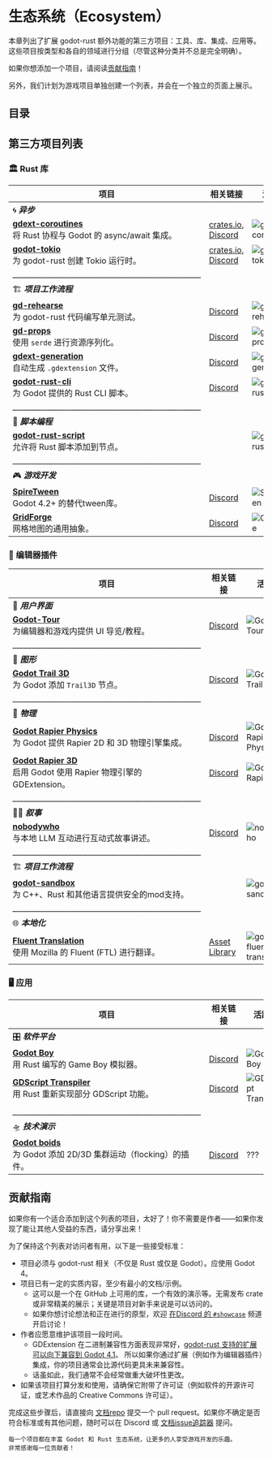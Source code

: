 <!--
  ~ Copyright (c) godot-rust; Bromeon and contributors.
  ~ This Source Code Form is subject to the terms of the Mozilla Public
  ~ License, v. 2.0. If a copy of the MPL was not distributed with this
  ~ file, You can obtain one at https://mozilla.org/MPL/2.0/.
-->

# 生态系统（Ecosystem）

本章列出了扩展 godot-rust 额外功能的第三方项目：工具、库、集成、应用等。
这些项目按类型和各自的领域进行分组（尽管这种分类并不总是完全明确）。

如果你想添加一个项目，请阅读[贡献指南](#贡献指南)！

另外，我们计划为游戏项目单独创建一个列表，并会在一个独立的页面上展示。


## 目录

<!-- toc -->

## 第三方项目列表


### 🏛️ Rust 库

| 项目                                                                        | 相关链接                                                            | 活跃度                                      |
|--------------------------------------------------------------------------------|--------------------------------------------------------------------------|-----------------------------------------------|
| 🌀 _**异步**_                                                                 |                                                                          |                                               |
| **[gdext-coroutines]**<br/>将 Rust 协程与 Godot 的 async/await 集成。 | [crates.io][gdext-coroutines-crate], [Discord][gdext-coroutines-discord] | ![gdext-coroutines][gdext-coroutines-badge]   |
| **[godot-tokio]**<br/>为 godot-rust 创建 Tokio 运行时。          | [crates.io][godot-tokio-crate], [Discord][godot-tokio-discord]           | ![godot-tokio][godot-tokio-badge]             |
| ___________________________________________________                            |                                                                          |                                               |
| 🏗️ _**项目工作流程**_                                                     |                                                                          |                                               |
| **[gd-rehearse]**<br/>为 godot-rust 代码编写单元测试。                      | [Discord][gd-rehearse-discord]                                           | ![gd-rehearse][gd-rehearse-badge]             |
| **[gd-props]**<br/>使用 `serde` 进行资源序列化。                       | [Discord][gd-props-discord]                                              | ![gd-props][gd-props-badge]                   |
| **[gdext-generation]**<br/>自动生成 `.gdextension` 文件。              | [Discord][gdext-generation-discord]                                      | ![gdext-generation][gdext-generation-badge]   |
| **[godot-rust-cli]**<br/>为 Godot 提供的 Rust CLI 脚本。                    | [Discord][godot-rust-cli-discord]                                        | ![godot-rust-cli][godot-rust-cli-badge]   |
| ___________________________________________________                            |                                                                          |                                               |
| 📜 _**脚本编程**_                                                             |                                                                          |                                               |
| **[godot-rust-script]**<br/>允许将 Rust 脚本添加到节点。         |                                                                          | ![godot-rust-script][godot-rust-script-badge] |
| ___________________________________________________                            |                                                                          |                                               |
| 🎮 _**游戏开发**_                                                      |                                                                          |                                               |
| **[SpireTween]**<br/>Godot 4.2+ 的替代tween库。                   | [Discord][spire-tween-discord]                                           | ![SpireTween][spire-tween-badge]              |
| **[GridForge]**<br/>网格地图的通用抽象。                         | [Discord][gridforge-discord]                                             | ![GridForge][gridforge-badge]                 |

[gdext-coroutines]: https://github.com/Houtamelo/gdext_coroutines
[gdext-coroutines-crate]: https://crates.io/crates/gdext_coroutines
[gdext-coroutines-discord]: https://discord.com/channels/723850269347283004/1255555232390451293/125555523
[gdext-coroutines-badge]: https://img.shields.io/github/last-commit/Houtamelo/gdext_coroutines

[godot-tokio]: https://github.com/2-3-5-41/godot_tokio
[godot-tokio-discord]: https://discord.com/channels/723850269347283004/1312490414762364928/1312490414762364928
[godot-tokio-crate]: https://crates.io/crates/godot_tokio
[godot-tokio-badge]: https://img.shields.io/github/last-commit/2-3-5-41/godot_tokio

[gd-rehearse]: https://github.com/StatisMike/gd-rehearse
[gd-rehearse-discord]: https://discord.com/channels/723850269347283004/1179891414474178661/1179891414474178661
[gd-rehearse-badge]: https://img.shields.io/github/last-commit/StatisMike/gd-rehearse

[gd-props]: https://github.com/StatisMike/gd-props
[gd-props-discord]: https://discord.com/channels/723850269347283004/1166451642145701989/1166451642145701989
[gd-props-badge]: https://img.shields.io/github/last-commit/StatisMike/gd-props

[gdext-generation]: https://github.com/sylbeth/gdext-generation
[gdext-generation-discord]: https://discord.com/channels/723850269347283004/1316664276819247124
[gdext-generation-badge]: https://img.shields.io/github/last-commit/sylbeth/gdext-generation

[godot-rust-cli]: https://github.com/TheColorRed/godot-rust
[godot-rust-cli-badge]: https://img.shields.io/github/last-commit/TheColorRed/godot-rust
[godot-rust-cli-discord]: https://discord.com/channels/723850269347283004/1325220721340977253

[godot-rust-script]: https://github.com/titannano/godot-rust-script
[godot-rust-script-badge]: https://img.shields.io/github/last-commit/titannano/godot-rust-script

[SpireTween]: https://github.com/Houtamelo/spire_tween
[spire-tween-discord]: https://discord.com/channels/723850269347283004/1257474308939452477/1257474308939452477
[spire-tween-badge]: https://img.shields.io/github/last-commit/Houtamelo/spire_tween

[GridForge]: https://github.com/StatisMike/grid-forge
[gridforge-discord]: https://discord.com/channels/723850269347283004/1238991002799444049/1238991002799444049
[gridforge-badge]: https://img.shields.io/github/last-commit/StatisMike/grid-forge


### 🧩 编辑器插件

| 项目                                                                       | 相关链接                           | 活跃度                                            |
|-------------------------------------------------------------------------------|-----------------------------------------|-----------------------------------------------------|
| 📐 _**用户界面**_                                                       |                                         |                                                     |
| **[Godot-Tour]**<br/>为编辑器和游戏内提供 UI 导览/教程。               | [Discord][godot-tour-discord]           | ![Godot-Tour][godot-tour-badge]                     |
| ___________________________________________________                           |                                         |                                                     |
| 🎨 _**图形**_                                                             |                                         |                                                     |
| **[Godot Trail 3D]**<br/>为 Godot 添加 `Trail3D` 节点。                      | [Discord][godot-trail-3d-discord]       | ![Godot Trail 3D][godot-trail-3d-badge]             |
| ___________________________________________________                           |                                         |                                                     |
| 🧲 _**物理**_                                                              |                                         |                                                     |
| **[Godot Rapier Physics]**<br/>为 Godot 提供 Rapier 2D 和 3D 物理引擎集成。    | [Discord][godot-rapier-physics-discord] | ![Godot Rapier Physics][godot-rapier-physics-badge] |
| **[Godot Rapier 3D]**<br/>启用 Godot 使用 Rapier 物理引擎的 GDExtension。 | [Discord][godot-rapier-3d-discord]      | ![Godot Rapier 3D][godot-rapier-3d-badge]           |
| ___________________________________________________                           |                                         |                                                     |
| 🧙‍♂️ _**叙事**_                                                      |                                         |                                                     |
 | **[nobodywho]**<br/>与本地 LLM 互动进行互动式故事讲述。    | [Discord][nobodywho-discord]            | ![nobodywho][nobodywho-badge]                       |
| ___________________________________________________                           |                                         |                                                     |
| 🏗️ _**项目工作流程**_                                                    |                                         |                                                     |
| **[godot-sandbox]**<br/>为 C++、Rust 和其他语言提供安全的mod支持。      |                                         | ![godot-sandbox][godot-sandbox-badge]               |
| ___________________________________________________                           |                                         |                                                     |
| 🌐 _**本地化**_                                                        |                                         |                                                     |
| **[Fluent Translation]**<br/>使用 Mozilla 的 Fluent (FTL) 进行翻译。       | [Asset Library][godot-fluent-translation-assetlib] | ![godot-fluent-translation][godot-fluent-translation-badge] |

[Godot-Tour]: https://github.com/Decapitated/Godot-Tour
[godot-tour-discord]: https://discord.com/channels/723850269347283004/1272688558070698037/1272688558070698037
[godot-tour-badge]: https://img.shields.io/github/last-commit/Decapitated/Godot-Tour

[Godot Trail 3D]: https://github.com/SomeRanDev/Godot-Trail3D
[godot-trail-3d-discord]: https://discord.com/channels/723850269347283004/1246199893043974247/1246199893043974247
[godot-trail-3d-badge]: https://img.shields.io/github/last-commit/SomeRanDev/Godot-Trail3D

[Godot Rapier 3D]: https://github.com/deltasiege/godot-rapier-3d
[godot-rapier-3d-discord]: https://discord.com/channels/723850269347283004/1238758369767198741/1238758369767198741
[godot-rapier-3d-badge]: https://img.shields.io/github/last-commit/deltasiege/godot-rapier-3d

[Godot Rapier Physics]: https://github.com/appsinacup/godot-rapier-physics
[godot-rapier-physics-discord]: https://discord.com/channels/723850269347283004/1233345975255433266/1233345975255433266
[godot-rapier-physics-badge]: https://img.shields.io/github/last-commit/appsinacup/godot-rapier-physics

[nobodywho]: https://github.com/nobodywho-ooo/nobodywho
[nobodywho-discord]: https://discord.com/channels/723850269347283004/1309111775991693332/1309111775991693332
[nobodywho-badge]: https://img.shields.io/github/last-commit/nobodywho-ooo/nobodywho

[godot-sandbox]: https://github.com/libriscv/godot-sandbox
[godot-sandbox-badge]: https://img.shields.io/github/last-commit/libriscv/godot-sandbox

[Fluent Translation]: https://github.com/RedMser/godot-fluent-translation
[godot-fluent-translation-assetlib]: https://godotengine.org/asset-library/asset/2937
[godot-fluent-translation-badge]: https://img.shields.io/github/last-commit/RedMser/godot-fluent-translation


### 🖥️ 应用

| 项目                                                                 | 相关链接                          | 活跃度                                          |
|-------------------------------------------------------------------------|----------------------------------------|---------------------------------------------------|
| 🎛️ _**软件平台**_                                            |                                        |                                                   |
| **[Godot Boy]**<br/>用 Rust 编写的 Game Boy 模拟器。       | [Discord][godot-boy-discord]           | ![Godot Boy][godot-boy-badge]                     |
| **[GDScript Transpiler]**<br/>用 Rust 重新实现部分 GDScript 功能。   | [Discord][gdscript-transpiler-discord] | ![GDScript Transpiler][gdscript-transpiler-badge] |
| ___________________________________________________                     |                                        |                                                   |
| 🛸 _**技术演示**_                                                     |                                        |                                                   |
| **[Godot boids]**<br/>为 Godot 添加 2D/3D 集群运动（flocking）的插件。 | [Discord][godot-boids-discord]         | ???                                               |

[Godot Boy]: https://gitlab.com/greenfox/godot-boy
[godot-boy-discord]: https://discord.com/channels/723850269347283004/1230789480290586624/1230789480290586624
[godot-boy-badge]: https://img.shields.io/gitlab/last-commit/greenfox/godot-boy

[GDScript Transpiler]: https://gitlab.com/the-SSD/gdscript-transpiler
[gdscript-transpiler-badge]: https://img.shields.io/gitlab/last-commit/the-SSD/gdscript-transpiler
[gdscript-transpiler-discord]: https://discord.com/channels/723850269347283004/1237464552384499833/1237464552384499833

[Godot boids]: https://git.gaze.systems/dusk/godot_boids
[godot-boids-discord]: https://discord.com/channels/723850269347283004/1279645654439821393/1279645654439821393


## 贡献指南

如果你有一个适合添加到这个列表的项目，太好了！你不需要是作者——如果你发现了能让其他人受益的东西，请分享出来！

为了保持这个列表对访问者有用，以下是一些接受标准：

- 项目必须与 godot-rust 相关（不仅是 Rust 或仅是 Godot）。应使用 Godot 4。
- 项目已有一定的实质内容，至少有最小的文档/示例。
  - 这可以是一个在 GitHub 上可用的库，一个有效的演示等。无需发布 crate 或非常精美的展示；关键是项目对新手来说是可以访问的。
  - 如果你想讨论想法和正在进行的原型，欢迎 [在Discord 的 `#showcase`][discord-showcase] 频道开启讨论！
- 作者应愿意维护该项目一段时间。
  - GDExtension 在二进制兼容性方面表现非常好，[godot-rust 支持的扩展可以向下兼容到 Godot 4.1][gdext-compat]。
    所以如果你通过扩展（例如作为编辑器插件）集成，你的项目通常会比源代码更具未来兼容性。
  - 话虽如此，我们通常不会经常做重大破坏性更改。
- 如果该项目打算分发和使用，请确保它附带了许可证（例如软件的开源许可证，或艺术作品的 Creative Commons 许可证）。

完成这些步骤后，请直接向 [文档repo][book-repo] 提交一个 pull request。如果你不确定是否符合标准或有其他问题，随时可以在 Discord 或 [文档issue追踪器][book-issues] 提问。

```admonish tip title="一个蓬勃发展的生态系统"
每一个项目都在丰富 Godot 和 Rust 生态系统，让更多的人享受游戏开发的乐趣。
非常感谢每一位贡献者！
```

[discord-showcase]: https://discord.com/channels/723850269347283004/1163944783484563537
[gdext-compat]: ../toolchain/compatibility.md
[book-repo]: https://github.com/godot-rust/book
[book-issues]: https://github.com/godot-rust/book/issues

